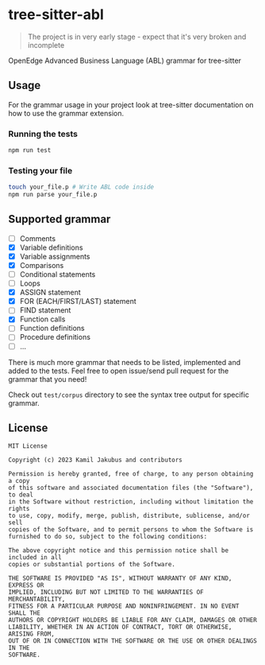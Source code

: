 # tree-sitter-abl

> The project is in very early stage - expect that it's very broken and incomplete

OpenEdge Advanced Business Language (ABL) grammar for tree-sitter

## Usage

For the grammar usage in your project look at tree-sitter documentation on how to use the grammar extension.

### Running the tests

```bash
npm run test
```

### Testing your file

```bash
touch your_file.p # Write ABL code inside
npm run parse your_file.p
```

## Supported grammar

- [ ] Comments
- [X] Variable definitions
- [X] Variable assignments
- [X] Comparisons
- [ ] Conditional statements
- [ ] Loops
- [X] ASSIGN statement
- [X] FOR (EACH/FIRST/LAST) statement
- [ ] FIND statement
- [X] Function calls
- [ ] Function definitions
- [ ] Procedure definitions
- [ ] ...
  
There is much more grammar that needs to be listed, implemented and added to the tests. Feel free to open issue/send pull request for the grammar that you need!

Check out `test/corpus` directory to see the syntax tree output for specific grammar.

## License

```LICENSE
MIT License

Copyright (c) 2023 Kamil Jakubus and contributors

Permission is hereby granted, free of charge, to any person obtaining a copy
of this software and associated documentation files (the "Software"), to deal
in the Software without restriction, including without limitation the rights
to use, copy, modify, merge, publish, distribute, sublicense, and/or sell
copies of the Software, and to permit persons to whom the Software is
furnished to do so, subject to the following conditions:

The above copyright notice and this permission notice shall be included in all
copies or substantial portions of the Software.

THE SOFTWARE IS PROVIDED "AS IS", WITHOUT WARRANTY OF ANY KIND, EXPRESS OR
IMPLIED, INCLUDING BUT NOT LIMITED TO THE WARRANTIES OF MERCHANTABILITY,
FITNESS FOR A PARTICULAR PURPOSE AND NONINFRINGEMENT. IN NO EVENT SHALL THE
AUTHORS OR COPYRIGHT HOLDERS BE LIABLE FOR ANY CLAIM, DAMAGES OR OTHER
LIABILITY, WHETHER IN AN ACTION OF CONTRACT, TORT OR OTHERWISE, ARISING FROM,
OUT OF OR IN CONNECTION WITH THE SOFTWARE OR THE USE OR OTHER DEALINGS IN THE
SOFTWARE.
```